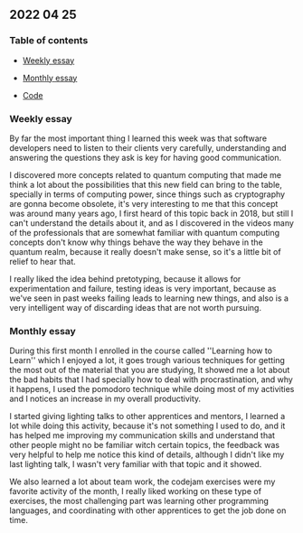 ## 2022 04 25

### Table of contents

+ [Weekly essay](#weekly-essay)

+ [Monthly essay](#monthly-essay)

+ [Code](#Code)

### Weekly essay

By far the most important thing I learned this week was that software developers need to listen to their clients very carefully, understanding and answering the questions they ask is key for having good communication.

I discovered more concepts related to quantum computing that made me think a lot about the possibilities that this new field can bring to the table, specially in terms of computing power, since things such as cryptography are gonna become obsolete, it's very interesting to me that this concept was around many years ago, I first heard of this topic back in 2018, but still I can't understand the details about it, and as I discovered in the videos many of the professionals that are somewhat familiar with quantum computing concepts don't know why things behave the way they behave in the quantum realm, because it really doesn't make sense, so it's a little bit of relief to hear that.

I really liked the idea behind pretotyping, because it allows for experimentation and failure, testing ideas is very important, because as we've seen in past weeks failing leads to learning new things, and also is a very intelligent way of discarding ideas that are not worth pursuing.  


### Monthly essay
During this first month I enrolled in the course called ''Learning how to Learn'' which I enjoyed a lot, it goes trough various techniques for getting the most out of the material that you are studying, It showed me a lot about the bad habits that I had specially how to deal with procrastination, and why it happens, I used the pomodoro technique while doing most of my activities and I notices an increase in my overall productivity.

I started giving lighting talks to other apprentices and mentors, I learned a lot while doing this activity, because it's not something I used to do, and it has helped me improving my communication skills and understand that other people might no be familiar witch certain topics, the feedback was very helpful to help me notice this kind of details, although I didn't like my last lighting talk, I wasn't very familiar with that topic and it showed.  

We also learned a lot about team work, the codejam exercises were my favorite activity of the month, I really liked working on these type of exercises, the most challenging part was learning other programming languages, and coordinating with other apprentices to get the job done on time.